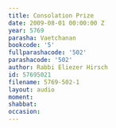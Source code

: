 ```yaml
---
title: Consolation Prize
date: 2009-08-01 00:00:00 Z
year: 5769
parasha: Vaetchanan
bookcode: '5'
fullparashacode: '502'
parashacode: '502'
author: Rabbi Eliezer Hirsch
id: 57695021
filename: 5769-502-1
layout: audio
moment: 
shabbat: 
occasion: 
---
```



